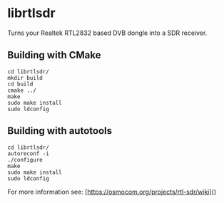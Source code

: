 # librtlsdr
Turns your Realtek RTL2832 based DVB dongle into a SDR receiver.

## Building with CMake

```console
cd librtlsdr/
mkdir build
cd build
cmake ../
make
sudo make install
sudo ldconfig
```

## Building with autotools

```console
cd librtlsdr/
autoreconf -i
./configure
make
sudo make install
sudo ldconfig
```

For more information see: [https://osmocom.org/projects/rtl-sdr/wiki]()
